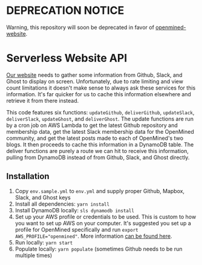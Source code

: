 # DEPRECATION NOTICE

Warning, this repository will soon be deprecated in favor of [openmined-website](https://github.com/OpenMined/openmined-website).

# Serverless Website API
[Our website](https://www.openmined.org) needs to gather some information from Github, Slack, and Ghost to display on screen. Unfortunately, due to rate limiting and view count limitations it doesn't make sense to always ask these services for this information. It's far quicker for us to cache this information elsewhere and retrieve it from there instead.

This code features six functions: `updateGithub`, `deliverGithub`, `updateSlack`, `deliverSlack`, `updateGhost`, and `deliverGhost`. The update functions are run by a cron job on AWS Lambda to get the latest Github repository and membership data, get the latest Slack membership data for the OpenMined community, and get the latest posts made to each of OpenMined's two blogs. It then proceeds to cache this information in a DynamoDB table. The deliver functions are purely a route we can hit to receive this information, pulling from DynamoDB instead of from Github, Slack, and Ghost directly.

## Installation
1. Copy `env.sample.yml` to `env.yml` and supply proper Github, Mapbox, Slack, and Ghost keys
2. Install all dependencies: `yarn install`
3. Install DynamoDB locally: `sls dynamodb install`
4. Set up your AWS profile or credentials to be used. This is custom to how you want to set up AWS on your computer. It's suggested you set up a profile for OpenMined specifically and run `export AWS_PROFILE="openmined"`. More information [can be found here](https://serverless.com/framework/docs/providers/aws/guide/credentials/).
5. Run locally: `yarn start`
6. Populate locally: `yarn populate` (sometimes Github needs to be run multiple times)
